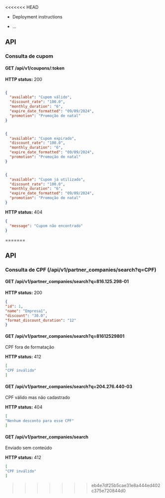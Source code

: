 <<<<<<< HEAD
* Deployment instructions

* ...

## API

### Consulta de cupom

#### GET /api/v1/coupons/:token

**HTTP status:** 200

```json

{
  "available": "Cupom válido",
  "discount_rate": "100.0",
  "monthly_duration": "6",
  "expire_date_formatted": "09/09/2024",
  "promotion": "Promoção de natal"
}

```

```json

{ 
  "available": "Cupom expirado",
  "discount_rate": "100.0",
  "monthly_duration": "6",
  "expire_date_formatted": "09/09/2024",
  "promotion": "Promoção de natal"
}

```

```json

{
  "available": "Cupom já utilizado",
  "discount_rate": "100.0",
  "monthly_duration": "6",
  "expire_date_formatted": "09/09/2024",
  "promotion": "Promoção de natal"
}

```

**HTTP status:** 404

```json
{
  "message": "Cupom não encontrado"
}

```
=======
## API

### Consulta de CPF (/api/v1/partner_companies/search?q=CPF)

#### GET /api/v1/partner_companies/search?q=816.125.298-01

**HTTP status:** 200

```json
{
"id": 1,
"name": "Empresa1",
"discount": "30.0",
"format_discount_duration": "12"
}
```
#### GET /api/v1/partner_companies/search?q=81612529801

CPF fora de formatação

**HTTP status:** 412

```json
[
"CPF inválido"
]
```

#### GET /api/v1/partner_companies/search?q=204.276.440-03

CPF válido mas não cadastrado

**HTTP status:** 404

```json
[
"Nenhum desconto para esse CPF"
]
```

#### GET /api/v1/partner_companies/search

Enviado sem conteúdo

**HTTP status:** 412

```json
[
"CPF inválido"
]
```

>>>>>>> eb4e7df25b5cae31e8a444ed402c375e720844d0
